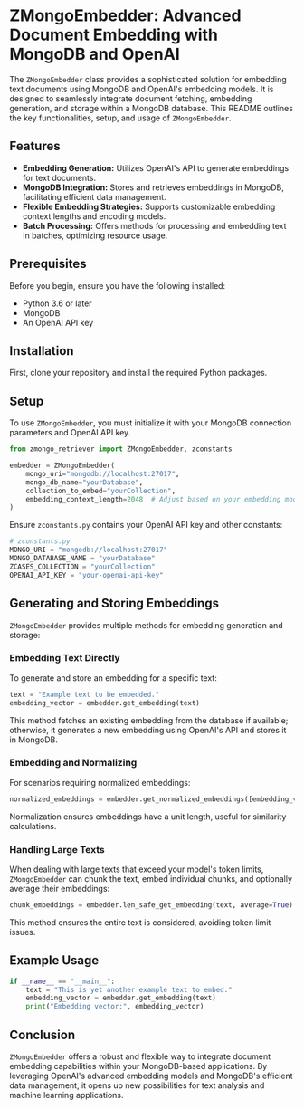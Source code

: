 # ZMongoEmbedder: Advanced Document Embedding with MongoDB and OpenAI

The `ZMongoEmbedder` class provides a sophisticated solution for embedding text documents using MongoDB and OpenAI's embedding models. It is designed to seamlessly integrate document fetching, embedding generation, and storage within a MongoDB database. This README outlines the key functionalities, setup, and usage of `ZMongoEmbedder`.

## Features

- **Embedding Generation:** Utilizes OpenAI's API to generate embeddings for text documents.
- **MongoDB Integration:** Stores and retrieves embeddings in MongoDB, facilitating efficient data management.
- **Flexible Embedding Strategies:** Supports customizable embedding context lengths and encoding models.
- **Batch Processing:** Offers methods for processing and embedding text in batches, optimizing resource usage.

## Prerequisites

Before you begin, ensure you have the following installed:
- Python 3.6 or later
- MongoDB
- An OpenAI API key

## Installation

First, clone your repository and install the required Python packages.


## Setup

To use `ZMongoEmbedder`, you must initialize it with your MongoDB connection parameters and OpenAI API key.

```python
from zmongo_retriever import ZMongoEmbedder, zconstants

embedder = ZMongoEmbedder(
    mongo_uri="mongodb://localhost:27017",
    mongo_db_name="yourDatabase",
    collection_to_embed="yourCollection",
    embedding_context_length=2048  # Adjust based on your embedding model's requirements
)
```

Ensure `zconstants.py` contains your OpenAI API key and other constants:

```python
# zconstants.py
MONGO_URI = "mongodb://localhost:27017"
MONGO_DATABASE_NAME = "yourDatabase"
ZCASES_COLLECTION = "yourCollection"
OPENAI_API_KEY = "your-openai-api-key"
```

## Generating and Storing Embeddings

`ZMongoEmbedder` provides multiple methods for embedding generation and storage:

### Embedding Text Directly

To generate and store an embedding for a specific text:

```python
text = "Example text to be embedded."
embedding_vector = embedder.get_embedding(text)
```

This method fetches an existing embedding from the database if available; otherwise, it generates a new embedding using OpenAI's API and stores it in MongoDB.

### Embedding and Normalizing

For scenarios requiring normalized embeddings:

```python
normalized_embeddings = embedder.get_normalized_embeddings([embedding_vector])
```

Normalization ensures embeddings have a unit length, useful for similarity calculations.

### Handling Large Texts

When dealing with large texts that exceed your model's token limits, `ZMongoEmbedder` can chunk the text, embed individual chunks, and optionally average their embeddings:

```python
chunk_embeddings = embedder.len_safe_get_embedding(text, average=True)
```

This method ensures the entire text is considered, avoiding token limit issues.

## Example Usage

```python
if __name__ == "__main__":
    text = "This is yet another example text to embed."
    embedding_vector = embedder.get_embedding(text)
    print("Embedding vector:", embedding_vector)
```

## Conclusion

`ZMongoEmbedder` offers a robust and flexible way to integrate document embedding capabilities within your MongoDB-based applications. By leveraging OpenAI's advanced embedding models and MongoDB's efficient data management, it opens up new possibilities for text analysis and machine learning applications.